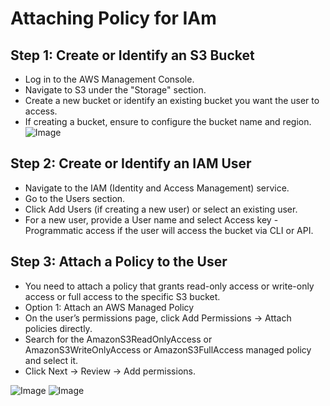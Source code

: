 # Attaching Policy for IAm
## Step 1: Create or Identify an S3 Bucket
* Log in to the AWS Management Console.
* Navigate to S3 under the "Storage" section.
* Create a new bucket or identify an existing bucket you want the user to access.
* If creating a bucket, ensure to configure the bucket name and region.
![Image](https://github.com/user-attachments/assets/9d43f4a3-1286-45ba-a719-37e492dbbf9a)

## Step 2: Create or Identify an IAM User
* Navigate to the IAM (Identity and Access Management) service.
* Go to the Users section.
* Click Add Users (if creating a new user) or select an existing user.
* For a new user, provide a User name and select Access key - Programmatic access if the user will access the bucket via CLI or API.

## Step 3: Attach a Policy to the User
* You need to attach a policy that grants read-only access or write-only access or full access to the specific S3 bucket.
* Option 1: Attach an AWS Managed Policy
* On the user’s permissions page, click Add Permissions → Attach policies directly.
* Search for the AmazonS3ReadOnlyAccess or AmazonS3WriteOnlyAccess or AmazonS3FullAccess managed policy and select it.
* Click Next → Review → Add permissions.

![Image](https://github.com/user-attachments/assets/b78e72e7-ef43-4232-abb7-4eae6e787dc5)
![Image](https://github.com/user-attachments/assets/9a663387-aa77-497f-88ca-15f44d40981f)

